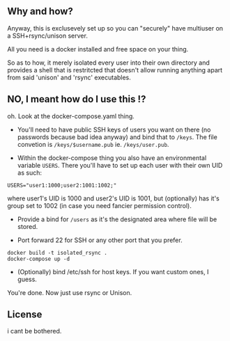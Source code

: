 Why and how?
------------

Anyway, this is exclusevely set up so you can "securely" have multiuser on a
SSH+rsync/unison server.

All you need is a docker installed and free space on your thing.

So as to how, it merely isolated every user into their own directory and
provides a shell that is restritcted that doesn't allow running anything
apart from said 'unison' and 'rsync' executables.

NO, I meant how do I use this !?
------------------------

oh. Look at the docker-compose.yaml thing.

 * You'll need to have public SSH keys of users you want on there
 (no passwords because bad idea anyway) and bind that to ``/keys``.
 The file convetion is ``/keys/$username.pub`` ie. ``/keys/user.pub``.

 * Within the docker-compose thing you also have an environmental variable
 ``USERS``. There you'll have to set up each user with their own UID as such: 
```
USERS="user1:1000;user2:1001:1002;"
```
where user1's UID is 1000 and user2's UID is 1001, but (optionally) has it's
group set to 1002 (in case you need fancier permission control).

 * Provide a bind for ``/users`` as it's the designated area where file will be
 stored.

 * Port forward 22 for SSH or any other port that you prefer.

```
docker build -t isolated_rsync .
docker-compose up -d
```

 * (Optionally) bind /etc/ssh for host keys. If you want custom ones, I guess.

You're done. Now just use rsync or Unison.

License
-------

i cant be bothered.

